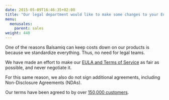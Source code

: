 ```yaml
---
date: 2015-05-09T16:46:35+02:00
title: "Our legal department would like to make some changes to your End User License Agreement (EULA) or your Terms of Service. Is that ok?"
menu:
  menusales:
    parent: sales
weight: 440
---
```


One of the reasons Balsamiq can keep costs down on our products is because we standardize everything. Thus, no need for legal teams.

We have made an effort to make our [EULA and Terms of Service](https://balsamiq.com/eulas) as fair as possible, and never negotiate it.

For this same reason, we also do not sign additional agreements, including Non-Disclosure Agreements (NDAs).

Our terms have been agreed to by over [150,000 customers](https://balsamiq.com/company/customers).